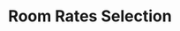 ---
title: Room Rates Selection
api:
  file: TravClan-Hotels-Partner-APIs.json
  operationId: post_api-v1-hotels-itineraries-itinerary-code-select-roomrates
hidden: false
---